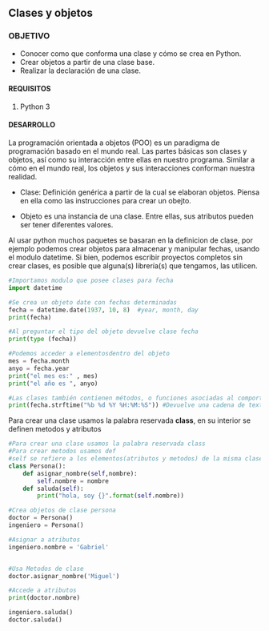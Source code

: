 
## Clases y objetos

### OBJETIVO

- Conocer como que conforma una clase y cómo se crea en Python.
- Crear objetos a partir de una clase base.
- Realizar la declaración de una clase.

#### REQUISITOS

1. Python 3
#### DESARROLLO

La programación orientada a objetos (POO) es un paradigma de programación basado en el mundo real. 
Las partes básicas son clases y objetos, así como su interacción entre ellas en nuestro programa.
Similar a cómo en el mundo real, los objetos y sus interacciones conforman nuestra realidad.


- Clase: Definición genérica a partir de la cual se elaboran objetos. Piensa en ella como las instrucciones para
  crear un obejto.

- Objeto es una instancia de una clase. Entre ellas, sus atributos pueden ser tener diferentes valores.


Al usar python muchos paquetes se basaran en la definicion de clase, por ejemplo podemos crear objetos para almacenar y manipular fechas, usando el modulo datetime.
Si bien, podemos escribir proyectos completos sin crear clases, es posible que alguna(s) librería(s) que tengamos, las utilicen.

```python
#Importamos modulo que posee clases para fecha
import datetime

#Se crea un objeto date con fechas determinadas
fecha = datetime.date(1937, 10, 8)  #year, month, day
print(fecha)

#Al preguntar el tipo del objeto devuelve clase fecha
print(type (fecha))

#Podemos acceder a elementosdentro del objeto
mes = fecha.month
anyo = fecha.year
print("el mes es:" , mes)
print("el año es ", anyo)

#Las clases también contienen métodos, o funciones asociadas al comportamiento de la clase
print(fecha.strftime("%b %d %Y %H:%M:%S")) #Devuelve una cadena de texto con la fecha
```
Para crear una clase usamos la palabra reservada **class**, en su interior se definen metodos y atributos
```python
#Para crear una clase usamos la palabra reservada class
#Para crear metodos usamos def
#self se refiere a los elementos(atributos y metodos) de la misma clase
class Persona():
    def asignar_nombre(self,nombre):
        self.nombre = nombre
    def saluda(self):
        print("hola, soy {}".format(self.nombre))

#Crea objetos de clase persona
doctor = Persona()
ingeniero = Persona()

#Asignar a atributos
ingeniero.nombre = 'Gabriel'


#Usa Metodos de clase
doctor.asignar_nombre('Miguel')

#Accede a atributos
print(doctor.nombre)

ingeniero.saluda()
doctor.saluda()
```
